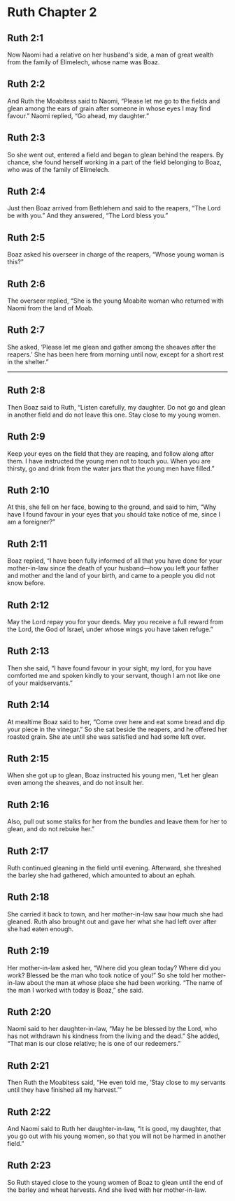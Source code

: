 # Ruth Chapter 2

## Ruth 2:1

Now Naomi had a relative on her husband's side, a man of great wealth from the family of Elimelech, whose name was Boaz.

## Ruth 2:2

And Ruth the Moabitess said to Naomi, “Please let me go to the fields and glean among the ears of grain after someone in whose eyes I may find favour.” Naomi replied, “Go ahead, my daughter.”

## Ruth 2:3

So she went out, entered a field and began to glean behind the reapers. By chance, she found herself working in a part of the field belonging to Boaz, who was of the family of Elimelech.

## Ruth 2:4

Just then Boaz arrived from Bethlehem and said to the reapers, “The Lord be with you.” And they answered, “The Lord bless you.”

## Ruth 2:5

Boaz asked his overseer in charge of the reapers, “Whose young woman is this?”

## Ruth 2:6

The overseer replied, “She is the young Moabite woman who returned with Naomi from the land of Moab.

## Ruth 2:7

She asked, ‘Please let me glean and gather among the sheaves after the reapers.’ She has been here from morning until now, except for a short rest in the shelter.”

---

## Ruth 2:8

Then Boaz said to Ruth, “Listen carefully, my daughter. Do not go and glean in another field and do not leave this one. Stay close to my young women.

## Ruth 2:9

Keep your eyes on the field that they are reaping, and follow along after them. I have instructed the young men not to touch you. When you are thirsty, go and drink from the water jars that the young men have filled.”

## Ruth 2:10

At this, she fell on her face, bowing to the ground, and said to him, “Why have I found favour in your eyes that you should take notice of me, since I am a foreigner?”

## Ruth 2:11

Boaz replied, “I have been fully informed of all that you have done for your mother-in-law since the death of your husband—how you left your father and mother and the land of your birth, and came to a people you did not know before.

## Ruth 2:12

May the Lord repay you for your deeds. May you receive a full reward from the Lord, the God of Israel, under whose wings you have taken refuge.”

## Ruth 2:13

Then she said, “I have found favour in your sight, my lord, for you have comforted me and spoken kindly to your servant, though I am not like one of your maidservants.”

## Ruth 2:14

At mealtime Boaz said to her, “Come over here and eat some bread and dip your piece in the vinegar.” So she sat beside the reapers, and he offered her roasted grain. She ate until she was satisfied and had some left over.

## Ruth 2:15

When she got up to glean, Boaz instructed his young men, “Let her glean even among the sheaves, and do not insult her.

## Ruth 2:16

Also, pull out some stalks for her from the bundles and leave them for her to glean, and do not rebuke her.”

## Ruth 2:17

Ruth continued gleaning in the field until evening. Afterward, she threshed the barley she had gathered, which amounted to about an ephah.

## Ruth 2:18

She carried it back to town, and her mother-in-law saw how much she had gleaned. Ruth also brought out and gave her what she had left over after she had eaten enough.

## Ruth 2:19

Her mother-in-law asked her, “Where did you glean today? Where did you work? Blessed be the man who took notice of you!” So she told her mother-in-law about the man at whose place she had been working. “The name of the man I worked with today is Boaz,” she said.

## Ruth 2:20

Naomi said to her daughter-in-law, “May he be blessed by the Lord, who has not withdrawn his kindness from the living and the dead.” She added, “That man is our close relative; he is one of our redeemers.”

## Ruth 2:21

Then Ruth the Moabitess said, “He even told me, ‘Stay close to my servants until they have finished all my harvest.’”

## Ruth 2:22

And Naomi said to Ruth her daughter-in-law, “It is good, my daughter, that you go out with his young women, so that you will not be harmed in another field.”

## Ruth 2:23

So Ruth stayed close to the young women of Boaz to glean until the end of the barley and wheat harvests. And she lived with her mother-in-law.
